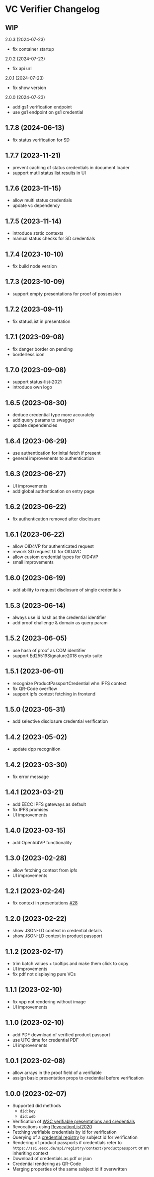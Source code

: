 VC Verifier Changelog
=================

WIP
---

2.0.3 (2024-07-23)

- fix container startup

2.0.2 (2024-07-23)

- fix api url

2.0.1 (2024-07-23)

- fix show version

2.0.0 (2024-07-23)

- add gs1 verification endpoint
- use gs1 endpoint on gs1 credential

1.7.8 (2024-06-13)
---

- fix status verification for SD


1.7.7 (2023-11-21)
---

- prevent caching of status credentials in document loader
- support mutli status list results in UI


1.7.6 (2023-11-15)
---

- allow multi status credentials
- update vc dependency


1.7.5 (2023-11-14)
---

- introduce static contexts
- manual status checks for SD credentials
  

1.7.4 (2023-10-10)
---

- fix build node version


1.7.3 (2023-10-09)
---

- support empty presentations for proof of possession
  

1.7.2 (2023-09-11)
---

- fix statusList in presentation


1.7.1 (2023-09-08)
---

- fix danger border on pending
- borderless icon


1.7.0 (2023-09-08)
---

- support status-list-2021
- introduce own logo


1.6.5 (2023-08-30)
---

- deduce credential type more accurately
- add query params to swagger
- update dependencies


1.6.4 (2023-06-29)
---

- use authentication for inital fetch if present
- general improvements to authentication


1.6.3 (2023-06-27)
---

- UI improvements
- add global authentication on entry page


1.6.2 (2023-06-22)
---

- fix authentication removed after disclosure


1.6.1 (2023-06-22)
---

- allow OID4VP for authenticated request
- rework SD request UI for OID4VC
- allow custom credential types for OID4VP
- small improvements


1.6.0 (2023-06-19)
---

- add ability to request disclosure of single credentials


1.5.3 (2023-06-14)
---

- always use id hash as the credential identifier
- add proof challenge & domain as query param


1.5.2 (2023-06-05)
---

- use hash of proof as COM identifier
- support Ed25519Signature2018 crypto suite


1.5.1 (2023-06-01)
---

- recognize ProductPassportCredential whn IPFS context
- fix QR-Code overflow
- support ipfs context fetching in frontend


1.5.0 (2023-05-31)
---

- add selective disclosure credential verification


1.4.2 (2023-05-02)
---

- update dpp recognition


1.4.2 (2023-03-30)
---

- fix error message


1.4.1 (2023-03-21)
---

- add EECC IPFS gateways as default
- fix IPFS promises
- UI improvements


1.4.0 (2023-03-15)
---

- add OpenId4VP functionality


1.3.0 (2023-02-28)
---

- allow fetching context from ipfs
- UI improvements


1.2.1 (2023-02-24)
---

- fix context in presentations [#28](https://github.com/european-epc-competence-center/vc-verifier/issues/28)
  

1.2.0 (2023-02-22)
---

- show JSON-LD context in credential details
- show JSON-LD context in product passport


1.1.2 (2023-02-17)
---

- trim batch values + tooltips and make them click to copy
- UI improvements
- fix pdf not displaying pure VCs

1.1.1 (2023-02-10)
---

- fix vpp not rendering without image
- UI improvements

1.1.0 (2023-02-10)
---

- add PDF download of verified product passport
- use UTC time for credential PDF
- UI improvements

1.0.1 (2023-02-08)
---

- allow arrays in the proof field of a verifiable
- assign basic presentation props to credential before verification


1.0.0 (2023-02-07)
---

- Supported did methods
  - `did:key`
  - `did:web`
- Verification of [W3C verifiable presentations and credentials](https://www.w3.org/TR/vc-data-model/)
- Revocations using [RevocationList2020](https://w3c-ccg.github.io/vc-status-rl-2020/)
- Fetching verifiable credentials by id for verification
- Querying of a [credential registry](https://w3c.github.io/did-spec-registries/#credentialregistry) by subject id for verification
- Rendering of product passports if credentials refer to `https://ssi.eecc.de/api/registry/context/productpassport` or an inheriting context
- Download of credentials as pdf or json
- Credential rendering as QR-Code
- Merging properties of the same subject id if overwritten
